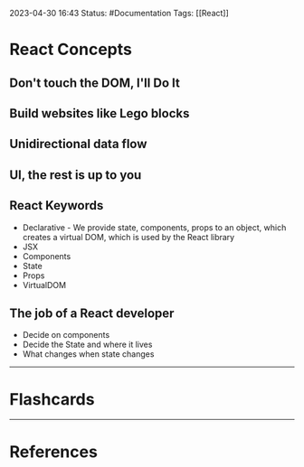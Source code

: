 2023-04-30 16:43
Status: #Documentation 
Tags: [[React]]

# React Concepts

## Don't touch the DOM, I'll Do It
## Build websites like Lego blocks
## Unidirectional data flow
## UI, the rest is up to you

## React Keywords
* Declarative - We provide state, components, props to an object, which creates a virtual DOM, which is used by the React library
* JSX
* Components
* State
* Props
* VirtualDOM


## The job of a React developer
* Decide on components
* Decide the State and where it lives
* What changes when state changes






___
# Flashcards



---
# References
